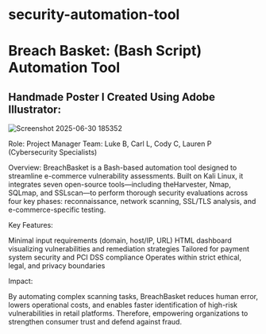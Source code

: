 # security-automation-tool

<h1>Breach Basket: (Bash Script) Automation Tool</h1>

<h2>Handmade Poster I Created Using Adobe Illustrator:</h2>

![Screenshot 2025-06-30 185352](https://github.com/user-attachments/assets/56974fd1-2289-4d96-8bce-1a4e4083d576)

Role: Project Manager
Team: Luke B, Carl L, Cody C, Lauren P (Cybersecurity Specialists)

Overview:
BreachBasket is a Bash-based automation tool designed to streamline e-commerce vulnerability assessments. Built on Kali Linux, it integrates seven open-source tools—including theHarvester, Nmap, SQLmap, and SSLscan—to perform thorough security evaluations across four key phases: reconnaissance, network scanning, SSL/TLS analysis, and e-commerce-specific testing.

Key Features:

Minimal input requirements (domain, host/IP, URL)
HTML dashboard visualizing vulnerabilities and remediation strategies
Tailored for payment system security and PCI DSS compliance
Operates within strict ethical, legal, and privacy boundaries

Impact:

By automating complex scanning tasks, BreachBasket reduces human error, lowers operational costs, and enables faster identification of high-risk vulnerabilities in retail platforms. Therefore, empowering organizations to strengthen consumer trust and defend against fraud.
